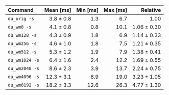 | Command | Mean [ms] | Min [ms] | Max [ms] | Relative |
|:---|---:|---:|---:|---:|
| `du_orig -s` | 3.8 ± 0.8 | 1.3 | 6.7 | 1.00 |
| `du_wm8 -s` | 4.1 ± 0.8 | 0.8 | 10.1 | 1.06 ± 0.30 |
| `du_wm128 -s` | 4.3 ± 0.9 | 1.8 | 6.9 | 1.14 ± 0.33 |
| `du_wm256 -s` | 4.6 ± 1.0 | 1.8 | 7.5 | 1.21 ± 0.35 |
| `du_wm512 -s` | 5.3 ± 1.2 | 1.9 | 7.9 | 1.38 ± 0.41 |
| `du_wm1024 -s` | 6.4 ± 1.6 | 2.4 | 12.2 | 1.69 ± 0.55 |
| `du_wm2048 -s` | 8.6 ± 2.3 | 3.9 | 13.7 | 2.24 ± 0.75 |
| `du_wm4096 -s` | 12.3 ± 3.1 | 6.9 | 19.0 | 3.23 ± 1.05 |
| `du_wm8192 -s` | 18.2 ± 3.3 | 12.6 | 26.3 | 4.77 ± 1.30 |
